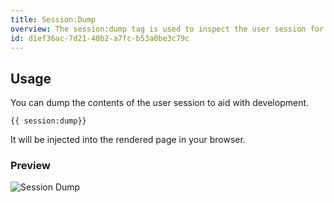 ```yaml
---
title: Session:Dump
overview: The session:dump tag is used to inspect the user session for debugging purposes.
id: d1ef36ac-7d21-40b2-a7fc-b53a0be3c79c
---
```

## Usage

You can dump the contents of the user session to aid with development.
```
{{ session:dump}}
```

It will be injected into the rendered page in your browser.

<div class="screenshot">
    <h3>Preview</h3>
    <img src="/assets/examples/session-dump.png" alt="Session Dump">
</div>
